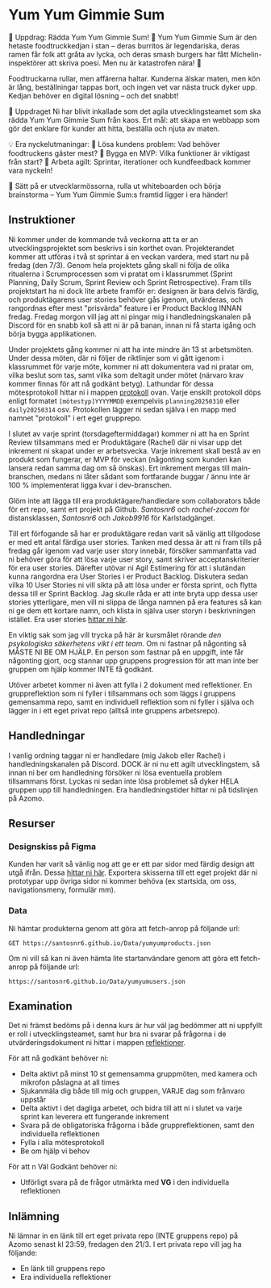 # Yum Yum Gimmie Sum

🍔 Uppdrag: Rädda Yum Yum Gimmie Sum! 🌮
Yum Yum Gimmie Sum är den hetaste foodtruckkedjan i stan – deras burritos är legendariska, deras ramen får folk att gråta av lycka, och deras smash burgers har fått Michelin-inspektörer att skriva poesi. Men nu är katastrofen nära! 🚨

Foodtruckarna rullar, men affärerna haltar. Kunderna älskar maten, men kön är lång, beställningar tappas bort, och ingen vet var nästa truck dyker upp. Kedjan behöver en digital lösning – och det snabbt!

🌟 Uppdraget
Ni har blivit inkallade som det agila utvecklingsteamet som ska rädda Yum Yum Gimmie Sum från kaos. Ert mål: att skapa en webbapp som gör det enklare för kunder att hitta, beställa och njuta av maten.

💡 Era nyckelutmaningar:
🔹 Lösa kundens problem: Vad behöver foodtruckens gäster mest?
🔹 Bygga en MVP: Vilka funktioner är viktigast från start?
🔹 Arbeta agilt: Sprintar, iterationer och kundfeedback kommer vara nyckeln!

🚀 Sätt på er utvecklarmössorna, rulla ut whiteboarden och börja brainstorma – Yum Yum Gimmie Sum:s framtid ligger i era händer!

## Instruktioner

Ni kommer under de kommande två veckorna att ta er an utvecklingsprojektet som beskrivs i sin korthet ovan. Projekterandet kommer att utföras i två st sprintar á en veckan vardera, med start nu på fredag (den 7/3). Genom hela projektets gång skall ni följa de olika ritualerna i Scrumprocessen som vi pratat om i klassrummet (Sprint Planning, Daily Scrum, Sprint Review och Sprint Retrospective). Fram tills projektstart ha ni dock lite arbete framför er: designen är bara delvis färdig, och produktägarens user stories behöver gås igenom, utvärderas, och rangordnas efter mest "prisvärda" feature i er Product Backlog INNAN fredag. Fredag morgon vill jag att ni pingar mig i handledningskanalen på Discord för en snabb koll så att ni är på banan, innan ni få starta igång och börja bygga applikationen.

Under projektets gång kommer ni att ha inte mindre än 13 st arbetsmöten. Under dessa möten, där ni följer de riktlinjer som vi gått igenom i klassrummet för varje möte, kommer ni att dokumentera vad ni pratar om, vilka beslut som tas, samt vilka som deltagit under mötet (närvaro krav kommer finnas för att nå godkänt betyg). Lathundar för dessa mötesprotokoll hittar ni i mappen [protokoll]('./protokoll) ovan. Varje enskilt protokoll döps enligt formatet `[mötestyp]YYYYMMDD` exempelvis `planning20250310` eller `daily20250314` osv. Protokollen lägger ni sedan själva i en mapp med namnet "protokoll" i ert eget grupprepo.

I slutet av varje sprint (torsdageftermiddagar) kommer ni att ha en Sprint Review tillsammans med er Produktägare (Rachel) där ni visar upp det inkrement ni skapat under er arbetsvecka. Varje inkrement skall bestå av en produkt som fungerar, er MVP för veckan (någonting som kunden kan lansera redan samma dag om så önskas). Ert inkrement mergas till main-branschen, medans ni låter sådant som fortfarande buggar / ännu inte är 100 % implementerat ligga kvar i dev-branschen.

Glöm inte att lägga till era produktägare/handledare som collaborators både för ert repo, samt ert projekt på Github. *Santosnr6* och *rachel-zocom* för distansklassen, *Santosnr6* och *Jakob9916* för Karlstadgänget.

Till ert förfogande så har er produktägare redan varit så vänlig att tillgodose er med ett antal färdiga user stories. Tanken med dessa är att ni fram tills på fredag går igenom vad varje user story innebär, försöker sammanfatta vad ni behöver göra för att lösa varje user story, samt skriver acceptanskriterier för era user stories. Därefter utövar ni Agil Estimering för att i slutändan kunna rangordna era User Stories i er Product Backlog. Diskutera sedan vilka 10 User Stories ni vill sikta på att lösa under er första sprint, och flytta dessa till er Sprint Backlog. Jag skulle råda er att inte bryta upp dessa user stories ytterligare, men vill ni slippa de långa namnen på era features så kan ni ge dem ett kortare namn, och klista in själva user storyn i beskrivningen istället. Era user stories [hittar ni här](https://github.com/users/Santosnr6/projects/25/views/1).

En viktig sak som jag vill trycka på här är kursmålet rörande *den psykologiska säkerhetens vikt i ett team*. Om ni fastnar på någonting så MÅSTE NI BE OM HJÄLP. En person som fastnar på en uppgift, inte får någonting gjort, ocg stannar upp gruppens progression för att man inte ber gruppen om hjälp kommer INTE få godkänt.

Utöver arbetet kommer ni även att fylla i 2 dokument med reflektioner. En gruppreflektion som ni fyller i tillsammans och som läggs i gruppens gemensamma repo, samt en individuell reflektion som ni fyller i själva och lägger in i ett eget privat repo (alltså inte gruppens arbetsrepo).

## Handledningar

I vanlig ordning taggar ni er handledare (mig Jakob eller Rachel) i handledningskanalen på Discord. DOCK är ni nu ett agilt utvecklingstem, så innan ni ber om handledning försöker ni lösa eventuella problem tillsammans först. Lyckas ni sedan inte lösa problemet så dyker HELA gruppen upp till handledningen. Era handledningstider hittar ni på tidslinjen på Azomo.

## Resurser

### Designskiss på Figma

Kunden har varit så vänlig nog att ge er ett par sidor med färdig design att utgå ifrån. Dessa [hittar ni här](https://www.figma.com/design/RdHOwEzElFGXdDUcDp0nkY/Yum-Yum-Gimme-sum---frontend?node-id=0-1&t=qCz0jAlnUKeHUIoG-1). Exportera skisserna till ett eget projekt där ni prototypar upp övriga sidor ni kommer behöva (ex startsida, om oss, navigationsmeny, formulär mm).

### Data

Ni hämtar produkterna genom att göra att fetch-anrop på följande url:

```
GET https://santosnr6.github.io/Data/yumyumproducts.json
```

Om ni vill så kan ni även hämta lite startanvändare genom att göra ett fetch-anrop på följande url:

```
https://santosnr6.github.io/Data/yumyumusers.json
```

## Examination

Det ni främst bedöms på i denna kurs är hur väl jag bedömmer att ni uppfyllt er roll i utvecklingsteamet, samt hur bra ni svarar på frågorna i de utvärderingsdokument ni hittar i mappen [reflektioner]('./reflektioner).

För att nå godkänt behöver ni:

* Delta aktivt på minst 10 st gemensamma gruppmöten, med kamera och mikrofon påslagna at all times
* Sjukanmäla dig både till mig och gruppen, VARJE dag som frånvaro uppstår
* Delta aktivt i det dagliga arbetet, och bidra till att ni i slutet va varje sprint kan leverera ett fungerande inkrement
* Svara på de obligatoriska frågorna i både gruppreflektionen, samt den individuella reflektionen
* Fylla i alla mötesprotokoll
* Be om hjälp vi behov

För att n Väl Godkänt behöver ni:

* Utförligt svara på de frågor utmärkta med **VG** i den individuella reflektionen

## Inlämning

Ni lämnar in en länk till ert eget privata repo (INTE gruppens repo) på Azomo senast kl 23:59, fredagen den 21/3. 
I ert privata repo vill jag ha följande:

* En länk till gruppens repo
* Era individuella reflektioner
